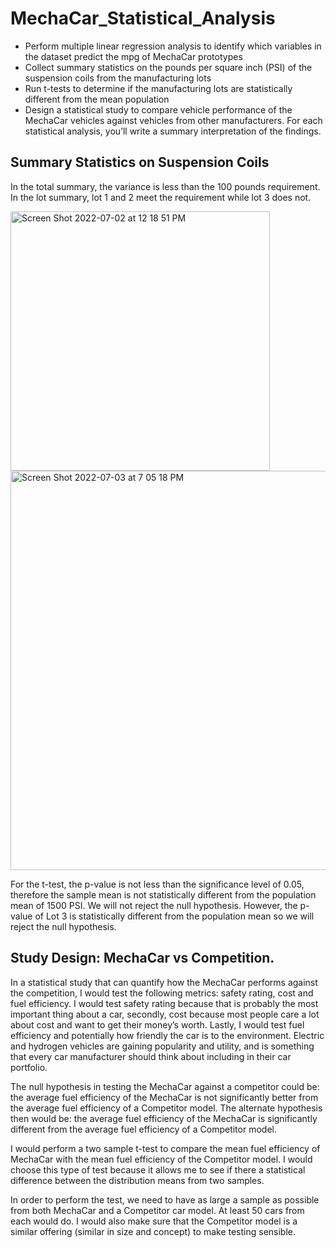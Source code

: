 # MechaCar_Statistical_Analysis
* Perform multiple linear regression analysis to identify which variables in the dataset predict the mpg of MechaCar prototypes
* Collect summary statistics on the pounds per square inch (PSI) of the suspension coils from the manufacturing lots
* Run t-tests to determine if the manufacturing lots are statistically different from the mean population
* Design a statistical study to compare vehicle performance of the MechaCar vehicles against vehicles from other manufacturers. For each statistical analysis, you’ll write a summary interpretation of the findings.

## Summary Statistics on Suspension Coils
In the total summary, the variance is less than the 100 pounds requirement. In the lot summary, lot 1 and 2 meet the requirement while lot 3 does not.

<img width="415" alt="Screen Shot 2022-07-02 at 12 18 51 PM" src="https://user-images.githubusercontent.com/95447175/177013722-1ae379d3-48a6-4f92-946c-500e29a901e0.png">

<img width="639" alt="Screen Shot 2022-07-03 at 7 05 18 PM" src="https://user-images.githubusercontent.com/95447175/177064849-1124d1d4-df90-4f5f-aa87-9b63983a08ba.png">

For the t-test, the p-value is not less than the significance level of 0.05, therefore the sample mean is not statistically different from the population mean of 1500 PSI. We will not reject the null hypothesis. However, the p-value of Lot 3 is statistically different from the population mean so we will reject the null hypothesis.

## Study Design: MechaCar vs Competition.
In a statistical study that can quantify how the MechaCar performs against the competition, I would test the following metrics: safety rating, cost and fuel efficiency. I would test safety rating because that is probably the most important thing about a car, secondly, cost because most people care a lot about cost and want to get their money’s worth. Lastly, I would test fuel efficiency and potentially how friendly the car is to the environment. Electric and hydrogen vehicles are gaining popularity and utility, and is something that every car manufacturer should think about including in their car portfolio. 

The null hypothesis in testing the MechaCar against a competitor could be: the average fuel efficiency of the MechaCar is not significantly better from the average fuel efficiency of a Competitor model. 
The alternate hypothesis then would be: the average fuel efficiency of the MechaCar is significantly different from the average fuel efficiency of a Competitor model. 

I would perform a two sample t-test to compare the mean fuel efficiency of MechaCar with the mean fuel efficiency of the Competitor model. I would choose this type of test because it allows me to see if there a statistical difference between the distribution means from two samples. 

In order to perform the test, we need to have as large a sample as possible from both MechaCar and a Competitor car model. At least 50 cars from each would do. I would also make sure that the Competitor model is a similar offering (similar in size and concept) to make testing sensible. 
